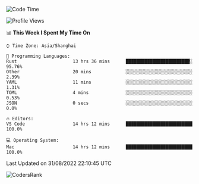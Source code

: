 <!--START_SECTION:waka-->
![Code Time](http://img.shields.io/badge/Code%20Time-1%2C666%20hrs%2049%20mins-blue)

![Profile Views](http://img.shields.io/badge/Profile%20Views-10-blue)

📊 **This Week I Spent My Time On** 

```text
⌚︎ Time Zone: Asia/Shanghai

💬 Programming Languages: 
Rust                     13 hrs 36 mins      ████████████████████████░   95.76% 
Other                    20 mins             ░░░░░░░░░░░░░░░░░░░░░░░░░   2.39% 
YAML                     11 mins             ░░░░░░░░░░░░░░░░░░░░░░░░░   1.31% 
TOML                     4 mins              ░░░░░░░░░░░░░░░░░░░░░░░░░   0.53% 
JSON                     0 secs              ░░░░░░░░░░░░░░░░░░░░░░░░░   0.0%

🔥 Editors: 
VS Code                  14 hrs 12 mins      █████████████████████████   100.0%

💻 Operating System: 
Mac                      14 hrs 12 mins      █████████████████████████   100.0%

```


 Last Updated on 31/08/2022 22:10:45 UTC
<!--END_SECTION:waka-->

![CodersRank](https://cr-skills-chart-widget.azurewebsites.net/api/api?username=BugenZhao&padding=16&tooltip=true&branding=false&sort-by-score=true&skills=Rust%2C%20Swift%2C%20C%2C%20TypeScript%2C%20Java%2C%20Go%2C%20Dart%2C%20C%2B%2B%2C%20Python%2C%20Assembly%2C%20Shell%2C%20Kotlin)
